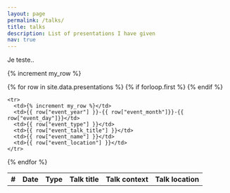 ```yaml
---
layout: page
permalink: /talks/
title: talks
description: List of presentations I have given
nav: true
---
```


Je teste..

{% increment my_row %}

<table>
  {% for row in site.data.presentations %}
    {% if forloop.first %}
    <tr>
      <th>#</th>
      <th>Date</th>
      <th>Type</th>
      <th>Talk title</th>
      <th>Talk context</th>
      <th>Talk location</th>
    </tr>
    {% endif %}

    <tr>
      <td>{% increment my_row %}</td>
      <td>{{ row["event_year"] }}-{{ row["event_month"]}}-{{ row["event_day"]}}</td>
      <td>{{ row["event_type"] }}</td>
      <td>{{ row["event_talk_title"] }}</td>
      <td>{{ row["event_name"] }}</td>
      <td>{{ row["event_location"] }}</td>
    </tr>
  {% endfor %}
</table>
